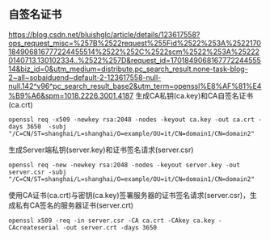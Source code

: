 ## 自签名证书
https://blog.csdn.net/bluishglc/article/details/123617558?ops_request_misc=%257B%2522request%255Fid%2522%253A%2522170184906816777224455514%2522%252C%2522scm%2522%253A%252220140713.130102334..%2522%257D&request_id=170184906816777224455514&biz_id=0&utm_medium=distribute.pc_search_result.none-task-blog-2~all~sobaiduend~default-2-123617558-null-null.142^v96^pc_search_result_base2&utm_term=openssl%E8%AF%81%E4%B9%A6&spm=1018.2226.3001.4187
生成CA私钥(ca.key)和CA自签名证书(ca.crt)
```
openssl req -x509 -newkey rsa:2048 -nodes -keyout ca.key -out ca.crt -days 3650  -subj "/C=CN/ST=shanghai/L=shanghai/O=example/OU=it/CN=domain1/CN=domain2"
```
生成Server端私钥(server.key)和证书签名请求(server.csr)
```
openssl req -new -newkey rsa:2048 -nodes -keyout server.key -out server.csr -subj "/C=CN/ST=shanghai/L=shanghai/O=example/OU=it/CN=domain1/CN=domain2"
```
使用CA证书(ca.crt)与密钥(ca.key)签署服务器的证书签名请求(server.csr)，生成私有CA签名的服务器证书(server.crt)
```
openssl x509 -req -in server.csr -CA ca.crt -CAkey ca.key -CAcreateserial -out server.crt -days 3650
```
